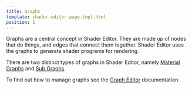 ```yaml
---
title: Graphs
template: shader-editor-page.tmpl.html
position: 1
---
```


Graphs are a central concept in Shader Editor. They are made up of nodes that do things, and edges that connect them together. Shader Editor uses the graphs to generate shader programs for rendering.

There are two distinct types of graphs in Shader Editor, namely [Material Graphs][2] and [Sub Graphs][3].

To find out how to manage graphs see the [Graph Editor][1] documentation.

[1]: /shader-editor/window-layout/graph-editor
[2]: /shader-editor/overview/graphs/material-graphs
[3]: /shader-editor/overview/graphs/sub-graphs
